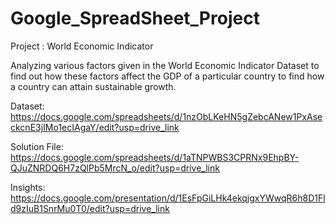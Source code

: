 # Google_SpreadSheet_Project

Project : World Economic Indicator

Analyzing various factors given in the World Economic Indicator Dataset to find out how these factors affect the GDP of a particular country to find how a country can attain sustainable growth.

Dataset: https://docs.google.com/spreadsheets/d/1nzObLKeHN5gZebcANew1PxAseckcnE3jIMo1ecIAgaY/edit?usp=drive_link

Solution File: https://docs.google.com/spreadsheets/d/1aTNPWBS3CPRNx9EhpBY-QJuZNRDQ6H7zQlPb5MrcN_o/edit?usp=drive_link

Insights: https://docs.google.com/presentation/d/1EsFpGiLHk4ekqjgxYWwqR6h8D1Fld9zIuB1SnrMu0T0/edit?usp=drive_link
